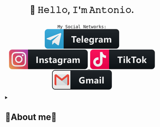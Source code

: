 <!--Title(For this part i was inspired by Lissy93 Readme) -->
# <p align="center">**👋 𝙷𝚎𝚕𝚕𝚘, 𝙸'𝚖 𝙰𝚗𝚝𝚘𝚗𝚒𝚘.**</p>
<p align="center"><kbd>My Social Networks:<br><a href="https://t.me/the1andonlyR3Dki"><img src="https://github.com/MikeCodesDotNET/ColoredBadges/raw/master/svg/social/telegram.svg"></a> <a href="https://www.instagram.com/antonio_smeraldi/"><img src="https://github.com/MikeCodesDotNET/ColoredBadges/raw/master/svg/social/instagram.svg"> <a href="https://www.tiktok.com/@r3dki"><img src="https://github.com/MikeCodesDotNET/ColoredBadges/raw/master/svg/social/tiktok.svg"></a> <a href="mailto:help.r3kdi@gmail.com"><img src="https://github.com/MikeCodesDotNET/ColoredBadges/raw/master/svg/social/gmail.svg"></a></kbd></p>
  
<details>
<summary><h1>👤About me👤</h1></summary>

- I'm 17.
- I live in Catania, Sicily, 🇮🇹Italy🇮🇹.
- I go to 🏫I.T.I.S Archimede🏫, 5th year of Electronics.
- I simply like to code and have fun. :)
<details>
<summary><h3>🔬In Depth Description🔭</h3></summary>
<blockquote>
  I'm a 17 y.o. Electronics Student who likes to code.

  I started using computers when i was very young(≈2 y.o.), afterwards when i started going to middle school i started making a few Batch scripts until i started learning HTML and CSS all by myself.

  After many years and lots of videos and docs read I became who I am now and by doing so I also learned a lot of lrogramming languages.
  
  Currently I'm attending my fifth and last year of High School in Electronics.
</blockquote>
</details>
<!--Spoken Languages-->
<details>
<summary><h2>🗣️I can speak🔈</h2></summary>

### Italian 🇮🇹
### English 🇬🇧🇺🇸
### Russian 🇷🇺 (Currently learning the basics)
</details>
<!--Programming Languages-->
<details>
<summary><h2>🖥️My Coding Skills💻</h2></summary>
<p align="center"><a href="https://r3dki.github.io"><kbd><img src="https://skillicons.dev/icons?i=rust,c,cpp,cs,dotnet,arduino,bash,html,css,js,java,kotlin,lua,py,md"/></kbd></a></p>
In most languages i know all the basics, but not the advanced stuff
</details>
<!--Programs I can use-->
<details>
<summary><h2>🧰My Tools🛠️</h2></summary>
<p align="center"><a href="https://r3dki.github.io"><kbd><img src="https://skillicons.dev/icons?i=github,autocad,ps,pr,visualstudio,vscode,eclipse,idea" /></kbd></a></p>
</details>
<!--Github Stats-->
<details>
<summary><h2>📊My Stats📈</h2></summary>
  
[![Top Langs](https://github-readme-stats.vercel.app/api/top-langs/?username=R3Dki&bg_color=40,ff00bf,ff112f,ff7a1e&title_color=fff&text_color=fff)](https://github.com/R3Dki)
[![R3Dki's stats](https://github-readme-stats.vercel.app/api?username=R3Dki&bg_color=40,ff00bf,ff112f,ff7a1e&title_color=fff&text_color=fff)](https://github.com/R3Dki)
</details>
</details>
<!--idk-->

